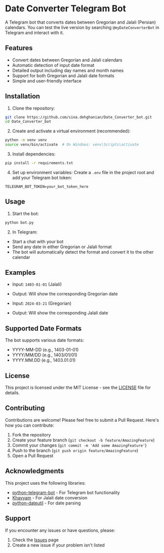 # Date Converter Telegram Bot

A Telegram bot that converts dates between Gregorian and Jalali (Persian) calendars. You can test the live version by searching `@myDateConverterBot` in Telegram and interact with it.

## Features

- Convert dates between Gregorian and Jalali calendars
- Automatic detection of input date format
- Detailed output including day names and month names
- Support for both Gregorian and Jalali date formats
- Simple and user-friendly interface

## Installation

1. Clone the repository:
```bash
git clone https://github.com/sina.dehghanian/Date_Converter_bot.git
cd Date_Converter_bot
```

2. Create and activate a virtual environment (recommended):
```bash
python -m venv venv
source venv/bin/activate  # On Windows: venv\Scripts\activate
```

3. Install dependencies:
```bash
pip install -r requirements.txt
```

4. Set up environment variables:
Create a `.env` file in the project root and add your Telegram bot token:
```
TELEGRAM_BOT_TOKEN=your_bot_token_here
```

## Usage

1. Start the bot:
```bash
python bot.py
```

2. In Telegram:
- Start a chat with your bot
- Send any date in either Gregorian or Jalali format
- The bot will automatically detect the format and convert it to the other calendar

## Examples

- Input: `1403-01-01` (Jalali)
- Output: Will show the corresponding Gregorian date

- Input: `2024-03-21` (Gregorian)
- Output: Will show the corresponding Jalali date

## Supported Date Formats

The bot supports various date formats:
- YYYY-MM-DD (e.g., 1403-01-01)
- YYYY/MM/DD (e.g., 1403/01/01)
- YYYY.MM.DD (e.g., 1403.01.01)

## License

This project is licensed under the MIT License - see the [LICENSE](LICENSE) file for details.

## Contributing

Contributions are welcome! Please feel free to submit a Pull Request. Here's how you can contribute:

1. Fork the repository
2. Create your feature branch (`git checkout -b feature/AmazingFeature`)
3. Commit your changes (`git commit -m 'Add some AmazingFeature'`)
4. Push to the branch (`git push origin feature/AmazingFeature`)
5. Open a Pull Request

## Acknowledgments

This project uses the following libraries:
- [python-telegram-bot](https://github.com/python-telegram-bot/python-telegram-bot) - For Telegram bot functionality
- [Khayyam](https://github.com/pylover/khayyam) - For Jalali date conversion
- [python-dateutil](https://github.com/dateutil/dateutil) - For date parsing

## Support

If you encounter any issues or have questions, please:
1. Check the [Issues](https://github.com/sina.dehghanian/Date_Converter_bot/issues) page
2. Create a new issue if your problem isn't listed
